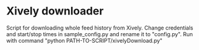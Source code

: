 Xively downloader
=================

Script for downloading whole feed history from Xively.
Change credentials and start/stop times in sample_config.py and rename it to "config.py".
Run with command "python PATH-TO-SCRIPT/xivelyDownload.py"
